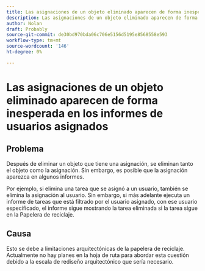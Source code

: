 ```yaml
---
title: Las asignaciones de un objeto eliminado aparecen de forma inesperada en los informes de usuarios asignados
description: Las asignaciones de un objeto eliminado aparecen de forma inesperada en los informes de usuarios asignados
author: Nolan
draft: Probably
source-git-commit: de30bd970bda06c706e5156d5195e8568558e593
workflow-type: tm+mt
source-wordcount: '146'
ht-degree: 0%

---
```


# Las asignaciones de un objeto eliminado aparecen de forma inesperada en los informes de usuarios asignados

## Problema

Después de eliminar un objeto que tiene una asignación, se eliminan tanto el objeto como la asignación. Sin embargo, es posible que la asignación aparezca en algunos informes.

Por ejemplo, si elimina una tarea que se asignó a un usuario, también se elimina la asignación al usuario. Sin embargo, si más adelante ejecuta un informe de tareas que está filtrado por el usuario asignado, con ese usuario especificado, el informe sigue mostrando la tarea eliminada si la tarea sigue en la Papelera de reciclaje.

## Causa

Esto se debe a limitaciones arquitectónicas de la papelera de reciclaje. Actualmente no hay planes en la hoja de ruta para abordar esta cuestión debido a la escala de rediseño arquitectónico que sería necesario.
